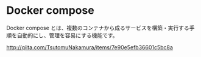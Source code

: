 # Docker compose
Docker compose とは、複数のコンテナから成るサービスを構築・実行する手順を自動的にし、管理を容易にする機能です。

http://qiita.com/TsutomuNakamura/items/7e90e5efb36601c5bc8a

